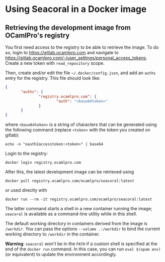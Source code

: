 # Using Seacoral in a Docker image

## Retrieving the development image from OCamlPro's registry

You first need access to the registry to be able to retrieve the
image.  To do so, login to https://gitlab.ocamlpro.com and navigate to
https://gitlab.ocamlpro.com/-/user_settings/personal_access_tokens.
Create a new token with `read_repository` scope.

Then, create and/or edit the file `~/.docker/config.json`, and add an
`auths` entry for the registry.  This file should look like:
```json
{
       "auths": {
               "registry.ocamlpro.com": {
                       "auth": "<base64token>"
               }
       }
}
```
where `<base64token>` is a string of characters that can be generated
using the following command (replace `<token>` with the token you
created on gitlab):
```shell
echo -n "oauth2accesstoken:<token>" | base64
```

Login to the registry:
```shell
docker login registry.ocamlpro.com
```

After this, the latest development image can be retrieved using
```shell
docker pull registry.ocamlpro.com/ocamlpro/seacoral:latest
```
or used directly with
```shell
docker run --rm -it registry.ocamlpro.com/ocamlpro/seacoral:latest
```

The latter command starts a shell in a new container running the
image; `seacoral` is available as a command-line utility while in this
shell.

The default working directory in containers derived from the image is
`/workdir`.  You can pass the options `--volume .:/workdir` to bind
the current working directory to `/workdir` in the container.

**Warning**: `seacoral` won't be in the `PATH` if a custom shell is
specified at the end of the `docker run` command.  In this case, you
can run `eval $(opam env)` (or equivalent) to update the environment
accordingly.
